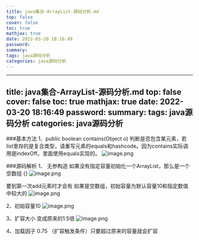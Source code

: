 ```yaml
---
title: java集合-ArrayList-源码分析.md
top: false
cover: false
toc: true
mathjax: true
date: 2022-03-20 18:16:49
password:
summary:
tags: java源码分析
categories: java源码分析
---
```

---
title: java集合-ArrayList-源码分析.md
top: false
cover: false
toc: true
mathjax: true
date: 2022-03-20 18:16:49
password:
summary:
tags: java源码分析
categories: java源码分析
---
###基本方法
1、public boolean contains(Object o) 判断是否包含某元素，若list里存的是复合类型，请重写元素的equals和hashcode。因为contains实际调用是indexOff。里面使用equals实现的。
![image.png](https://upload-images.jianshu.io/upload_images/13965490-75c4e37295e9855d.png?imageMogr2/auto-orient/strip%7CimageView2/2/w/1240)

###源码解析
1、 无参构造
如果没有指定容量初始化一个ArrayList，那么是一个空数组 {}
![image.png](https://upload-images.jianshu.io/upload_images/13965490-553629886df55d6d.png?imageMogr2/auto-orient/strip%7CimageView2/2/w/1240)

要到第一次add元素时才会有
如果是空数组，初始容量为默认容量10和指定数值中较大的
![image.png](https://upload-images.jianshu.io/upload_images/13965490-d5a291a64c524b39.png?imageMogr2/auto-orient/strip%7CimageView2/2/w/1240)


2、初始容量10
![image.png](https://upload-images.jianshu.io/upload_images/13965490-6e56187df0e55156.png?imageMogr2/auto-orient/strip%7CimageView2/2/w/1240)

3、扩容大小 变成原来的1.5倍
![image.png](https://upload-images.jianshu.io/upload_images/13965490-7777b270e7649293.png?imageMogr2/auto-orient/strip%7CimageView2/2/w/1240)

4、加载因子 0.75  （扩容触发条件）只要超过原来的容量就会扩容

